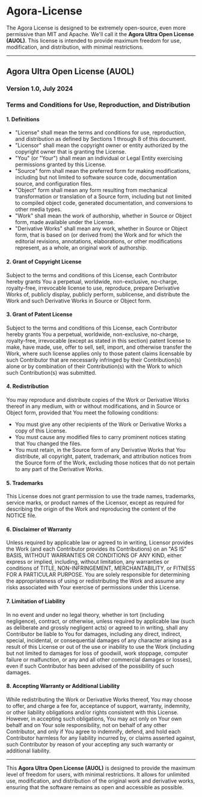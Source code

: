 # Agora-License
The Agora License is designed to be extremely open-source, even more permissive than MIT and Apache. We'll call it the **Agora Ultra Open License (AUOL)**. This license is intended to provide maximum freedom for use, modification, and distribution, with minimal restrictions.

-----

## Agora Ultra Open License (AUOL)

### Version 1.0, July 2024

### Terms and Conditions for Use, Reproduction, and Distribution

#### 1. Definitions
   - "License" shall mean the terms and conditions for use, reproduction, and distribution as defined by Sections 1 through 8 of this document.
   - "Licensor" shall mean the copyright owner or entity authorized by the copyright owner that is granting the License.
   - "You" (or "Your") shall mean an individual or Legal Entity exercising permissions granted by this License.
   - "Source" form shall mean the preferred form for making modifications, including but not limited to software source code, documentation source, and configuration files.
   - "Object" form shall mean any form resulting from mechanical transformation or translation of a Source form, including but not limited to compiled object code, generated documentation, and conversions to other media types.
   - "Work" shall mean the work of authorship, whether in Source or Object form, made available under the License.
   - "Derivative Works" shall mean any work, whether in Source or Object form, that is based on (or derived from) the Work and for which the editorial revisions, annotations, elaborations, or other modifications represent, as a whole, an original work of authorship.

#### 2. Grant of Copyright License
   Subject to the terms and conditions of this License, each Contributor hereby grants You a perpetual, worldwide, non-exclusive, no-charge, royalty-free, irrevocable license to use, reproduce, prepare Derivative Works of, publicly display, publicly perform, sublicense, and distribute the Work and such Derivative Works in Source or Object form.

#### 3. Grant of Patent License
   Subject to the terms and conditions of this License, each Contributor hereby grants You a perpetual, worldwide, non-exclusive, no-charge, royalty-free, irrevocable (except as stated in this section) patent license to make, have made, use, offer to sell, sell, import, and otherwise transfer the Work, where such license applies only to those patent claims licensable by such Contributor that are necessarily infringed by their Contribution(s) alone or by combination of their Contribution(s) with the Work to which such Contribution(s) was submitted.

#### 4. Redistribution
   You may reproduce and distribute copies of the Work or Derivative Works thereof in any medium, with or without modifications, and in Source or Object form, provided that You meet the following conditions:
   - You must give any other recipients of the Work or Derivative Works a copy of this License.
   - You must cause any modified files to carry prominent notices stating that You changed the files.
   - You must retain, in the Source form of any Derivative Works that You distribute, all copyright, patent, trademark, and attribution notices from the Source form of the Work, excluding those notices that do not pertain to any part of the Derivative Works.

#### 5. Trademarks
   This License does not grant permission to use the trade names, trademarks, service marks, or product names of the Licensor, except as required for describing the origin of the Work and reproducing the content of the NOTICE file.

#### 6. Disclaimer of Warranty
   Unless required by applicable law or agreed to in writing, Licensor provides the Work (and each Contributor provides its Contributions) on an "AS IS" BASIS, WITHOUT WARRANTIES OR CONDITIONS OF ANY KIND, either express or implied, including, without limitation, any warranties or conditions of TITLE, NON-INFRINGEMENT, MERCHANTABILITY, or FITNESS FOR A PARTICULAR PURPOSE. You are solely responsible for determining the appropriateness of using or redistributing the Work and assume any risks associated with Your exercise of permissions under this License.

#### 7. Limitation of Liability
   In no event and under no legal theory, whether in tort (including negligence), contract, or otherwise, unless required by applicable law (such as deliberate and grossly negligent acts) or agreed to in writing, shall any Contributor be liable to You for damages, including any direct, indirect, special, incidental, or consequential damages of any character arising as a result of this License or out of the use or inability to use the Work (including but not limited to damages for loss of goodwill, work stoppage, computer failure or malfunction, or any and all other commercial damages or losses), even if such Contributor has been advised of the possibility of such damages.

#### 8. Accepting Warranty or Additional Liability
   While redistributing the Work or Derivative Works thereof, You may choose to offer, and charge a fee for, acceptance of support, warranty, indemnity, or other liability obligations and/or rights consistent with this License. However, in accepting such obligations, You may act only on Your own behalf and on Your sole responsibility, not on behalf of any other Contributor, and only if You agree to indemnify, defend, and hold each Contributor harmless for any liability incurred by, or claims asserted against, such Contributor by reason of your accepting any such warranty or additional liability.

-------


This **Agora Ultra Open License (AUOL)** is designed to provide the maximum level of freedom for users, with minimal restrictions. It allows for unlimited use, modification, and distribution of the original work and derivative works, ensuring that the software remains as open and accessible as possible.
